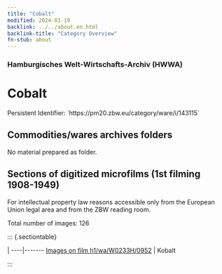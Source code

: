 ```yaml
---
title: "Cobalt"
modified: 2024-01-19
backlink: ../../about.en.html
backlink-title: "Category Overview"
fn-stub: about
---
```


### Hamburgisches Welt-Wirtschafts-Archiv (HWWA)

# Cobalt

<div class="hint">Persistent Identifier: `https://pm20.zbw.eu/category/ware/i/143115`</div>







## Commodities/wares archives folders





No material prepared as folder.



<a id="filmsections" />

## Sections of digitized microfilms (1st filming 1908-1949)

<p>For intellectual property law reasons accessible only from the European Union legal area and from the ZBW reading room.</p>



<p>Total number of images: 126</p>




::: {.sectiontable}

 | 
----|-------
<a class="btn" href="https://pm20.zbw.eu/film/h1/wa/W0233H/0952" rel="nofollow">Images on film h1/wa/W0233H/0952</a> | Kobalt


:::

















